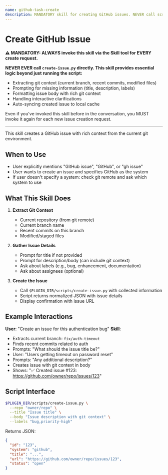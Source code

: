 ```yaml
---
name: github-task-create
description: MANDATORY skill for creating GitHub issues. NEVER call scripts/create-issue.py directly - ALWAYS use this skill via the Skill tool. Use when user wants to create a GitHub issue. (plugin:github@todu)
---
```


# Create GitHub Issue

**⚠️ MANDATORY: ALWAYS invoke this skill via the Skill tool for EVERY create request.**

**NEVER EVER call `create-issue.py` directly. This skill provides essential logic beyond just running the script:**

- Extracting git context (current branch, recent commits, modified files)
- Prompting for missing information (title, description, labels)
- Formatting issue body with rich git context
- Handling interactive clarifications
- Auto-syncing created issue to local cache

Even if you've invoked this skill before in the conversation, you MUST invoke it again for each new issue creation request.

---

This skill creates a GitHub issue with rich context from the current git environment.

## When to Use

- User explicitly mentions "GitHub issue", "GitHub", or "gh issue"
- User wants to create an issue and specifies GitHub as the system
- If user doesn't specify a system: check git remote and ask which system to use

## What This Skill Does

1. **Extract Git Context**
   - Current repository (from git remote)
   - Current branch name
   - Recent commits on this branch
   - Modified/staged files

2. **Gather Issue Details**
   - Prompt for title if not provided
   - Prompt for description/body (can include git context)
   - Ask about labels (e.g., bug, enhancement, documentation)
   - Ask about assignees (optional)

3. **Create the Issue**
   - Call `$PLUGIN_DIR/scripts/create-issue.py` with collected information
   - Script returns normalized JSON with issue details
   - Display confirmation with issue URL

## Example Interactions

**User**: "Create an issue for this authentication bug"
**Skill**:

- Extracts current branch: `fix/auth-timeout`
- Finds recent commits related to auth
- Prompts: "What should the issue title be?"
- User: "Users getting timeout on password reset"
- Prompts: "Any additional description?"
- Creates issue with git context in body
- Shows: "✅ Created issue #123: <https://github.com/owner/repo/issues/123>"

## Script Interface

```bash
$PLUGIN_DIR/scripts/create-issue.py \
  --repo "owner/repo" \
  --title "Issue title" \
  --body "Issue description with git context" \
  --labels "bug,priority-high"
```

Returns JSON:

```json
{
  "id": "123",
  "system": "github",
  "title": "...",
  "url": "https://github.com/owner/repo/issues/123",
  "status": "open"
}
```
